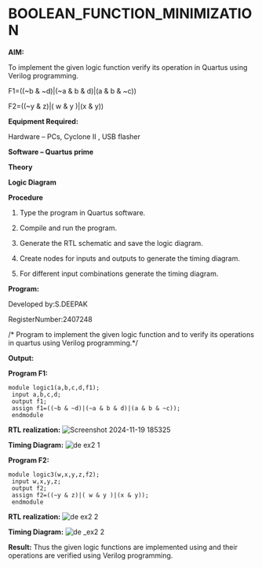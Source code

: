 # BOOLEAN_FUNCTION_MINIMIZATION

**AIM:**

To implement the given logic function verify its operation in Quartus using Verilog programming.

F1=((~b & ~d)|(~a & b & d)|(a & b & ~c))


F2=((~y & z)|( w & y )|(x & y))

**Equipment Required:**

Hardware – PCs, Cyclone II , USB flasher

**Software – Quartus prime**

**Theory**

**Logic Diagram**

**Procedure**

1.	Type the program in Quartus software.

2.	Compile and run the program.

3.	Generate the RTL schematic and save the logic diagram.

4.	Create nodes for inputs and outputs to generate the timing diagram.

5.	For different input combinations generate the timing diagram.


**Program:**

Developed by:S.DEEPAK

RegisterNumber:2407248

/* Program to implement the given logic function and to verify its operations in quartus using Verilog programming.*/


**Output:**

**Program F1:**


```
module logic1(a,b,c,d,f1);
 input a,b,c,d;
 output f1;
 assign f1=((~b & ~d)|(~a & b & d)|(a & b & ~c));
 endmodule
```
**RTL realization:**
![Screenshot 2024-11-19 185325](https://github.com/user-attachments/assets/3b0b321d-1126-41ab-9fc0-e0a542d17e79)

**Timing Diagram:**
![de ex2 1](https://github.com/user-attachments/assets/d569a2e6-ba87-4009-b4f9-9d1753baff6a)

**Program F2:**


```
module logic3(w,x,y,z,f2);
 input w,x,y,z;
 output f2;
 assign f2=((~y & z)|( w & y )|(x & y));
 endmodule
```
**RTL realization:**
![de ex2 2](https://github.com/user-attachments/assets/8cf86964-ede7-4e96-8638-e5d6b4024671)

**Timing Diagram:**
![de _ex2 2 ](https://github.com/user-attachments/assets/2a0d65ec-5b77-4831-8bc3-2a750d728579)

**Result:**
Thus the given logic functions are implemented using and their operations are verified using Verilog programming.

